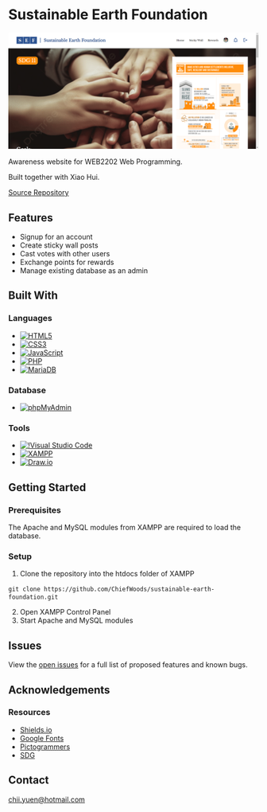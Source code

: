 # Sustainable Earth Foundation

![Screenshot](screenshot.png)

Awareness website for WEB2202 Web Programming.

Built together with Xiao Hui.

[Source Repository](https://github.com/ChiefWoods/sustainable-earth-foundation)

## Features

- Signup for an account
- Create sticky wall posts
- Cast votes with other users
- Exchange points for rewards
- Manage existing database as an admin

## Built With

### Languages

- [![HTML5](https://img.shields.io/badge/HTML5-white?style=for-the-badge&logo=html5&logoColor=e65127)](https://html5.org/)
- [![CSS3](https://img.shields.io/badge/CSS3-white?style=for-the-badge&logo=css3&logoColor=306AF1)](https://www.w3.org/Style/CSS/Overview.en.html)
- [![JavaScript](https://img.shields.io/badge/Javascript-383936?style=for-the-badge&logo=javascript)](https://js.org/index.html)
- [![PHP](https://img.shields.io/badge/PHP-793862?style=for-the-badge&logo=php)](https://www.php.net/)
- [![MariaDB](https://img.shields.io/badge/MariaDB-1f305f?style=for-the-badge&logo=mariadb&logoColor=c0765a)](https://mariadb.org/)

### Database

- [![phpMyAdmin](https://img.shields.io/badge/phpMyAdmin-f8a11b?style=for-the-badge&logo=phpmyadmin&logoColor=6C78AF)](https://www.phpmyadmin.net/)

### Tools

- [![!Visual Studio Code](https://img.shields.io/badge/Visual%20Studio%20Code-2c2c32?style=for-the-badge&logo=visual-studio-code&logoColor=007ACC)](https://code.visualstudio.com/)
- [![XAMPP](https://img.shields.io/badge/XAMPP-white?style=for-the-badge&logo=xampp)](https://www.apachefriends.org/)
- [![Draw.io](https://img.shields.io/badge/draw.io-white?style=for-the-badge&logo=diagrams.net)](https://www.drawio.com/)

## Getting Started

### Prerequisites

The Apache and MySQL modules from XAMPP are required to load the database.

### Setup

1. Clone the repository into the htdocs folder of XAMPP

```
git clone https://github.com/ChiefWoods/sustainable-earth-foundation.git
```

2. Open XAMPP Control Panel
3. Start Apache and MySQL modules

## Issues

View the [open issues](https://github.com/ChiefWoods/sustainable-earth-foundation/issues) for a full list of proposed features and known bugs.

## Acknowledgements

### Resources

- [Shields.io](https://shields.io/)
- [Google Fonts](https://fonts.google.com/)
- [Pictogrammers](https://pictogrammers.com/)
- [SDG](https://sdgs.un.org/)

## Contact

[chii.yuen@hotmail.com](mailto:chii.yuen@hotmail.com)
